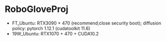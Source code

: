 # RoboGloveProj
- FT_Ubuntu: RTX3090 + 470 (recommend;close security boot); diffusion policy: pytorch 1.12.1 (cudatoolkit 11.6)
- 19W_Ubuntu: RTX1070 + 470 + CUDA10.2
